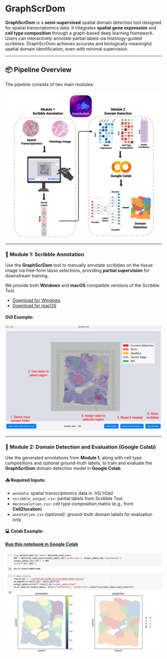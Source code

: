 
# GraphScrDom

**GraphScrDom** is a **semi-supervised** spatial domain detection tool designed for spatial transcriptomics data. It integrates **spatial gene expression** and **cell type composition** through a graph-based deep learning framework. Users can interactively annotate partial labels via histology-guided scribbles. GraphScrDom achieves accurate and biologically meaningful spatial domain identification, even with minimal supervision.

---

## 📦 Pipeline Overview

The pipeline consists of two main modules:
<p align="center">
  <img src="./assets/GraphScrDom.png" alt="GraphScrDom Overview" width="600"/>
</p>

---

### 📌 Module 1: Scribble Annotation

Use the **GraphScrDom** tool to manually annotate scribbles on the tissue image via free-form lasso selections, providing **partial supervision** for downstream training.  

We provide both **Windows** and **macOS** compatible versions of the Scribble Tool.
- [Download for Windows](https://drive.google.com/drive/folders/1nlIg2MkPhiym2701isVreEg7-iFmTdIR?usp=drive_link)
- [Download for macOS](https://drive.google.com/drive/folders/1LRcAEVUAGBs35fwEYALvZ1b6iZLBYAqN?usp=drive_link)

#### GUI Example:
<p align="center">
  <img src="./assets/GUI.png" alt="Scribble Tool Demo" width="600"/>
</p>

---

### 📌 Module 2: Domain Detection and Evaluation (Google Colab)

Use the generated annotations from **Module 1**, along with cell type compositions and optional ground-truth labels, to train and evaluate the **GraphScrDom** domain detection model in **Google Colab**.

#### 📥 Required Inputs:
- `anndata`: spatial transcriptomics data in .h5/.h5ad
- `scribble_output.csv`: partial labels from Scribble Tool  
- `deconvolution.csv`: cell type composition matrix (e.g., from **Cell2location**)  
- `annotation.csv` *(optional)*: ground-truth domain labels for evaluation only  

#### 💻 Colab Example:

**[Run this notebook in Google Colab](https://colab.research.google.com/drive/1HDQB4R5XMFmdpT4wFR9GZPdSnKuFRYc5?usp=drive_link)**

<p align="center">
  <img src="./assets/output.png" alt="GraphScrDom Output Example" width="600"/>
</p>
